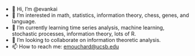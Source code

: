 - 👋 Hi, I’m @evankai
- 👀 I’m interested in math, statistics, information theory, chess, genes, and language. 
- 🌱 I’m currently learning time series analysis, machine learning, stochastic processes, information theory, lots of R. 
- 💞️ I’m looking to collaborate on information theoretic analysis. 
- 📫 How to reach me: emouchard@ucsb.edu

<!---
evankai/evankai is a ✨ special ✨ repository because its `README.md` (this file) appears on your GitHub profile.
You can click the Preview link to take a look at your changes.
--->
